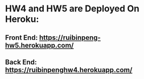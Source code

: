 # HW4 and HW5 are Deployed On Heroku: 
## Front End: https://ruibinpeng-hw5.herokuapp.com/

## Back End: https://ruibinpenghw4.herokuapp.com/
